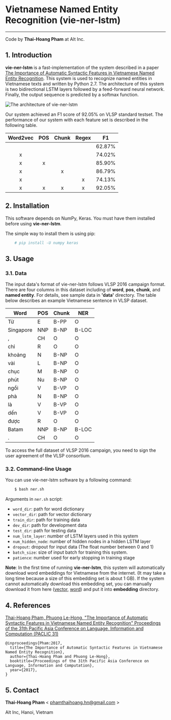 # Vietnamese Named Entity Recognition (vie-ner-lstm)
-----------------------------------------------------------------
Code by **Thai-Hoang Pham** at Alt Inc. 

## 1. Introduction
**vie-ner-lstm** is a fast-implementation of the system described in a paper [The Importance of Automatic Syntactic 
Features in Vietnamese Named Entity Recognition](https://arxiv.org/abs/1705.10610).
This system is used to recognize named entities in Vietnamese texts and written by 
Python 2.7. The architecture of this system is two bidirectional LSTM layers followed by a feed-forward neural network. 
Finally, the output sequence is predicted by a softmax function. 

![](https://raw.githubusercontent.com/pth1993/vie-ner-lstm/master/docs/our_model.png "The architecture of 
vie-ner-lstm")

Our system achieved an F1 score of 92.05% on VLSP standard testset. The performance of our system with each feature set is 
described in the following table. 

| Word2vec | POS | Chunk | Regex |   F1   |
|:--------:|:---:|:-----:|:-----:|:------:|
|          |     |       |       | 62.87% |
|     x    |     |       |       | 74.02% |
|     x    |  x  |       |       | 85.90% |
|     x    |     |   x   |       | 86.79% |
|     x    |     |       |   x   | 74.13% |
|     x    |  x  |   x   |   x   | 92.05% |

## 2. Installation

This software depends on NumPy, Keras. You must have them installed before using **vie-ner-lstm**.

The simple way to install them is using pip:

```sh
	# pip install -U numpy keras
```
## 3. Usage

### 3.1. Data

The input data's format of vie-ner-lstm follows VLSP 2016 campaign format. There are four columns in this dataset 
including of **word**, **pos**, **chunk**, and **named entity**. For details, see sample data in **'data'** directory.
The table below describes an example Vietnamese sentence in VLSP dataset.

| Word      | POS | Chunk | NER   |
|-----------|-----|-------|-------|
| Từ        | E   | B-PP  | O     |
| Singapore | NNP | B-NP  | B-LOC |
| ,         | CH  | O     | O     |
| chỉ       | R   | O     | O     |
| khoảng    | N   | B-NP  | O     |
| vài       | L   | B-NP  | O     |
| chục      | M   | B-NP  | O     |
| phút      | Nu  | B-NP  | O     |
| ngồi      | V   | B-VP  | O     |
| phà       | N   | B-NP  | O     |
| là        | V   | B-VP  | O     |
| dến       | V   | B-VP  | O     |
| được      | R   | O     | O     |
| Batam     | NNP | B-NP  | B-LOC |
| .         | CH  | O     | O     |

To access the full dataset of VLSP 2016 campaign, you need to sign the user agreement of the VLSP consortium.
### 3.2. Command-line Usage

You can use vie-ner-lstm software by a following command:

```sh
	$ bash ner.sh
```

Arguments in ``ner.sh`` script:

* ``word_dir``:       path for word dictionary
* ``vector_dir``:         path for vector dictionary
* ``train_dir``:   path for training data
* ``dev_dir``:      path for development data
* ``test_dir``:      path for testing data
* ``num_lstm_layer``:      number of LSTM layers used in this system
* ``num_hidden_node``:     number of hidden nodes in a hidden LSTM layer
* ``dropout``:      dropout for input data (The float number between 0 and 1)
* ``batch_size``:      size of input batch for training this system.
* ``patience``:      number used for early stopping in training stage


**Note**: In the first time of running **vie-ner-lstm**, this system will automatically download word embeddings for 
Vietnamese from the internet. (It may take a long time because a size of this embedding set is about 1 GB). If the 
system cannot automatically download this embedding set, you can manually download it from here 
([vector](https://drive.google.com/open?id=0BytHkPDTyLo9WU93NEI1bGhmYmc), 
[word](https://drive.google.com/open?id=0BytHkPDTyLo9SC1mRXpkbWhfUDA)) and put it into **embedding** directory.

## 4. References

[Thai-Hoang Pham, Phuong Le-Hong, "The Importance of Automatic Syntactic Features in Vietnamese Named Entity 
Recognition" Proceedings of the 31th Pacific Asia Conference on Language, Information and Computation 
(PACLIC 31)](https://arxiv.org/abs/1705.10610)

```
@inproceedings{Pham:2017,
  title={The Importance of Automatic Syntactic Features in Vietnamese Named Entity Recognition},
  author={Thai-Hoang Pham and Phuong Le-Hong},
  booktitle={Proceedings of the 31th Pacific Asia Conference on Language, Information and Computation},
  year={2017},
}
```
## 5. Contact

**Thai-Hoang Pham** < phamthaihoang.hn@gmail.com >

Alt Inc, Hanoi, Vietnam
